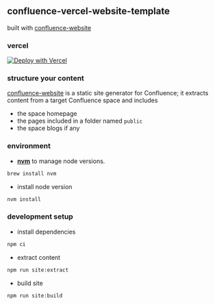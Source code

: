 ## confluence-vercel-website-template

built with [confluence-website](https://github.com/viqueen/confluence-website)

### vercel

[![Deploy with Vercel](https://vercel.com/button)](https://vercel.com/new/clone?repository-url=https://github.com/viquen/confluence-vercel-website-template&env=CONFLUENCE_USERNAME,CONFLUENCE_API_TOKEN,CONFLUENCE_SITE_NAME,CONFLUENCE_SPACE_KEY&envDescription=Your+Confluence+Username,Your+Confluence+API+Key,Your+Confluence+Site+Name,Your+Confluence+Space+Key)

### structure your content

[confluence-website](https://github.com/viqueen/confluence-website) is a static site generator for Confluence;
it extracts content from a target Confluence space and includes

- the space homepage
- the pages included in a folder named `public`
- the space blogs if any

### environment

- **[nvm](https://github.com/nvm-sh/nvm)** to manage node versions.

```bash
brew install nvm
```

- install node version

```bash
nvm install
```

### development setup

- install dependencies

```bash
npm ci
```

- extract content

```bash
npm run site:extract
```

- build site

```bash
npm run site:build
```
